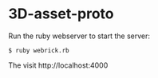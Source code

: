 # 3D-asset-proto

Run the ruby webserver to start the server:

```
$ ruby webrick.rb 
```

The visit http://localhost:4000